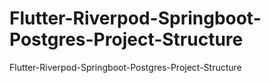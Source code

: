 # Flutter-Riverpod-Springboot-Postgres-Project-Structure
Flutter-Riverpod-Springboot-Postgres-Project-Structure
